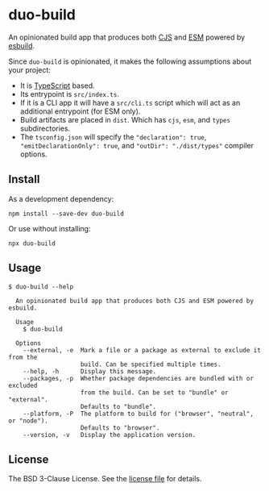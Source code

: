 duo-build
=========

An opinionated build app that produces both [CJS](https://nodejs.org/api/modules.html) and
[ESM](https://nodejs.org/api/esm.html) powered by [esbuild](https://esbuild.github.io/).

Since `duo-build` is opinionated, it makes the following assumptions about your project:

- It is [TypeScript](https://www.typescriptlang.org/) based.
- Its entrypoint is `src/index.ts`.
- If it is a CLI app it will have a `src/cli.ts` script which will act as an additional entrypoint
  (for ESM only).
- Build artifacts are placed in `dist`. Which has `cjs`, `esm`, and `types` subdirectories.
- The `tsconfig.json` will specify the `"declaration": true`, `"emitDeclarationOnly": true`, and
  `"outDir": "./dist/types"` compiler options.

Install
-------

As a development dependency:

```shell
npm install --save-dev duo-build
```

Or use without installing:

```shell
npx duo-build
```

Usage
-----

```sh-session
$ duo-build --help

  An opinionated build app that produces both CJS and ESM powered by esbuild.

  Usage
    $ duo-build

  Options
    --external, -e  Mark a file or a package as external to exclude it from the
                    build. Can be specified multiple times.
    --help, -h      Display this message.
    --packages, -p  Whether package dependencies are bundled with or excluded
                    from the build. Can be set to "bundle" or "external".
                    Defaults to "bundle".
    --platform, -P  The platform to build for ("browser", "neutral", or "node").
                    Defaults to "browser".
    --version, -v   Display the application version.
```

License
-------

The BSD 3-Clause License. See the [license file](LICENSE) for details.
